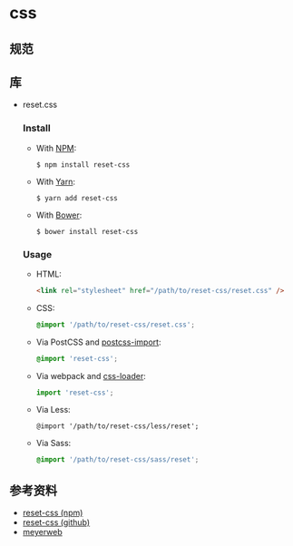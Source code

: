 # css

## 规范


## 库
- reset.css
    ### Install
    - With [NPM](http://npmjs.com):
        ```command
        $ npm install reset-css
        ```
    - With [Yarn](https://yarnpkg.com):
        ```command
        $ yarn add reset-css
        ``` 
    - With [Bower](http://bower.io):
        ```command
        $ bower install reset-css
        ```
    ### Usage
    - HTML:
        ```html
        <link rel="stylesheet" href="/path/to/reset-css/reset.css" />
        ```
    - CSS:
        ```css
        @import '/path/to/reset-css/reset.css';
        ```
    - Via PostCSS and [postcss-import](https://github.com/postcss/postcss-import):
        ```css
        @import 'reset-css';
        ```
    - Via webpack and [css-loader](https://github.com/webpack-contrib/css-loader):
    
        ```js
        import 'reset-css';
        ```
    - Via Less:
    
        ```less
        @import '/path/to/reset-css/less/reset';
        ```
    - Via Sass:
        ```scss
        @import '/path/to/reset-css/sass/reset';
        ```


## 参考资料
- [reset-css (npm)](https://www.npmjs.com/package/reset-css)
- [reset-css (github)](https://github.com/shannonmoeller/reset-css)
- [meyerweb](https://meyerweb.com/)